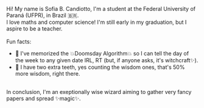 Hi! My name is Sofia B. Candiotto, I'm a student at the Federal University of Paraná (UFPR), in Brazil 🇧🇷. 
</br>
I love maths and computer science! I'm still early in my graduation, but I aspire to be a teacher. 
</br> </br>
Fun facts:
- 💫 I've memorized the 💥Doomsday Algorithm💥 so I can tell the day of the week to any given date IRL, RT
(but, if anyone asks, it's witchcraft✨).
- 🦷 I have two extra teeth, yes counting the wisdom ones, that's 50% more wisdom, right there.
</br>
In conclusion, I'm an exeptionally wise wizard aiming to gather very fancy papers and spread ✨magic✨.
